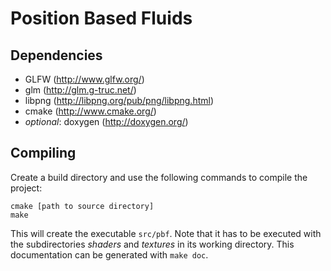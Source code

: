 Position Based Fluids
=====================
Dependencies
------------
 - GLFW (http://www.glfw.org/)
 - glm (http://glm.g-truc.net/)
 - libpng (http://libpng.org/pub/png/libpng.html)
 - cmake (http://www.cmake.org/)
 - _optional_: doxygen (http://doxygen.org/)

Compiling
---------
Create a build directory and use the following commands to compile the project:

	cmake [path to source directory]
	make

This will create the executable `src/pbf`. Note that it has to be executed with the
subdirectories _shaders_ and _textures_ in its working directory. This documentation
can be generated with `make doc`.
